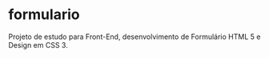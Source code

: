 # formulario
Projeto de estudo para Front-End, desenvolvimento de Formulário HTML 5 e Design em CSS 3.

